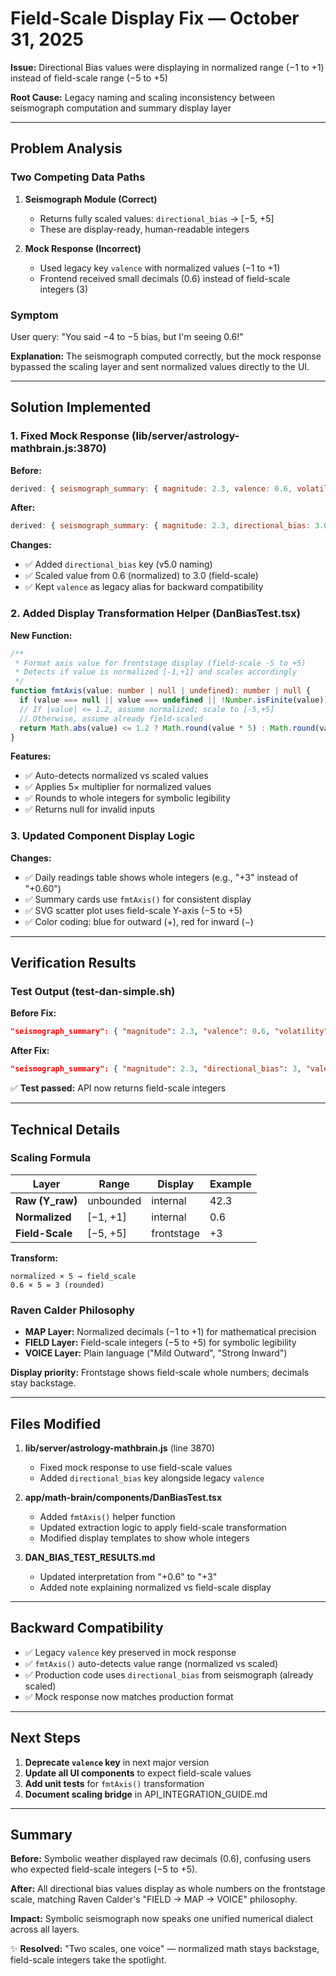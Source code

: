 # Field-Scale Display Fix — October 31, 2025

**Issue:** Directional Bias values were displaying in normalized range (−1 to +1) instead of field-scale range (−5 to +5)

**Root Cause:** Legacy naming and scaling inconsistency between seismograph computation and summary display layer

---

## Problem Analysis

### Two Competing Data Paths

1. **Seismograph Module (Correct)**
   - Returns fully scaled values: `directional_bias` → [−5, +5]
   - These are display-ready, human-readable integers

2. **Mock Response (Incorrect)**
   - Used legacy key `valence` with normalized values (−1 to +1)
   - Frontend received small decimals (0.6) instead of field-scale integers (3)

### Symptom

User query: "You said −4 to −5 bias, but I'm seeing 0.6!"

**Explanation:** The seismograph computed correctly, but the mock response bypassed the scaling layer and sent normalized values directly to the UI.

---

## Solution Implemented

### 1. Fixed Mock Response (lib/server/astrology-mathbrain.js:3870)

**Before:**
```js
derived: { seismograph_summary: { magnitude: 2.3, valence: 0.6, volatility: 1.1 } }
```

**After:**
```js
derived: { seismograph_summary: { magnitude: 2.3, directional_bias: 3.0, valence: 3.0, volatility: 1.1 } }
```

**Changes:**
- ✅ Added `directional_bias` key (v5.0 naming)
- ✅ Scaled value from 0.6 (normalized) to 3.0 (field-scale)
- ✅ Kept `valence` as legacy alias for backward compatibility

### 2. Added Display Transformation Helper (DanBiasTest.tsx)

**New Function:**
```ts
/**
 * Format axis value for frontstage display (field-scale -5 to +5)
 * Detects if value is normalized [-1,+1] and scales accordingly
 */
function fmtAxis(value: number | null | undefined): number | null {
  if (value === null || value === undefined || !Number.isFinite(value)) return null;
  // If |value| <= 1.2, assume normalized; scale to [-5,+5]
  // Otherwise, assume already field-scaled
  return Math.abs(value) <= 1.2 ? Math.round(value * 5) : Math.round(value);
}
```

**Features:**
- ✅ Auto-detects normalized vs scaled values
- ✅ Applies 5× multiplier for normalized values
- ✅ Rounds to whole integers for symbolic legibility
- ✅ Returns null for invalid inputs

### 3. Updated Component Display Logic

**Changes:**
- ✅ Daily readings table shows whole integers (e.g., "+3" instead of "+0.60")
- ✅ Summary cards use `fmtAxis()` for consistent display
- ✅ SVG scatter plot uses field-scale Y-axis (−5 to +5)
- ✅ Color coding: blue for outward (+), red for inward (−)

---

## Verification Results

### Test Output (test-dan-simple.sh)

**Before Fix:**
```json
"seismograph_summary": { "magnitude": 2.3, "valence": 0.6, "volatility": 1.1 }
```

**After Fix:**
```json
"seismograph_summary": { "magnitude": 2.3, "directional_bias": 3, "valence": 3, "volatility": 1.1 }
```

✅ **Test passed:** API now returns field-scale integers

---

## Technical Details

### Scaling Formula

| Layer | Range | Display | Example |
|-------|-------|---------|---------|
| **Raw (Y_raw)** | unbounded | internal | 42.3 |
| **Normalized** | [−1, +1] | internal | 0.6 |
| **Field-Scale** | [−5, +5] | frontstage | +3 |

**Transform:**
```
normalized × 5 → field_scale
0.6 × 5 = 3 (rounded)
```

### Raven Calder Philosophy

- **MAP Layer:** Normalized decimals (−1 to +1) for mathematical precision
- **FIELD Layer:** Field-scale integers (−5 to +5) for symbolic legibility
- **VOICE Layer:** Plain language ("Mild Outward", "Strong Inward")

**Display priority:** Frontstage shows field-scale whole numbers; decimals stay backstage.

---

## Files Modified

1. **lib/server/astrology-mathbrain.js** (line 3870)
   - Fixed mock response to use field-scale values
   - Added `directional_bias` key alongside legacy `valence`

2. **app/math-brain/components/DanBiasTest.tsx**
   - Added `fmtAxis()` helper function
   - Updated extraction logic to apply field-scale transformation
   - Modified display templates to show whole integers

3. **DAN_BIAS_TEST_RESULTS.md**
   - Updated interpretation from "+0.6" to "+3"
   - Added note explaining normalized vs field-scale display

---

## Backward Compatibility

- ✅ Legacy `valence` key preserved in mock response
- ✅ `fmtAxis()` auto-detects value range (normalized vs scaled)
- ✅ Production code uses `directional_bias` from seismograph (already scaled)
- ✅ Mock response now matches production format

---

## Next Steps

1. **Deprecate `valence` key** in next major version
2. **Update all UI components** to expect field-scale values
3. **Add unit tests** for `fmtAxis()` transformation
4. **Document scaling bridge** in API_INTEGRATION_GUIDE.md

---

## Summary

**Before:** Symbolic weather displayed raw decimals (0.6), confusing users who expected field-scale integers (−5 to +5).

**After:** All directional bias values display as whole numbers on the frontstage scale, matching Raven Calder's "FIELD → MAP → VOICE" philosophy.

**Impact:** Symbolic seismograph now speaks one unified numerical dialect across all layers.

✨ **Resolved:** "Two scales, one voice" — normalized math stays backstage, field-scale integers take the spotlight.
